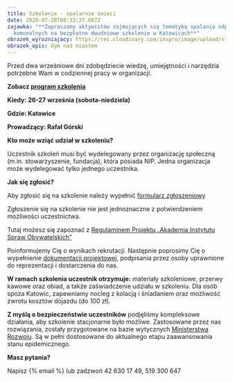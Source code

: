 ```yaml
---
title: Szkolenie - spalarnie śmieci
date: 2020-07-28T08:33:27.687Z
zajawka: "**Zapraszamy aktywistów zajmujących się tematyką spalania odpadów
  komunalnych na bezpłatne dwudniowe szkolenie w Katowicach**"
obrazek_wyrozniajacy: https://res.cloudinary.com/inspro/image/upload/v1595925185/aiso/Zdj%C4%99cia%20szkolenia/industry.png
obrazek_opis: dym nad miastem
---
```

Przed dwa wrześniowe dni zdobędziecie wiedzę, umiejętności i narzędzia potrzebne Wam w codziennej pracy w organizacji.

**Zobacz [program szkolenia](https://res.cloudinary.com/inspro/raw/upload/v1595925290/aiso/spalarNIE_Akademia_program_2020_09.doc)**  

**Kiedy: 26-27 września (sobota-niedziela)**

**Gdzie: Katowice**

**Prowadzący: Rafał Górski**

**Kto może wziąć udział w szkoleniu?**

Uczestnik szkoleń musi być wydelegowany przez organizację społeczną (m.in. stowarzyszenie, fundacja), która posiada NIP. Jedna organizacja może wydelegować tylko jednego uczestnika.

**Jak się zgłosić?**

Aby zgłosić się na szkolenie należy wypełnić [formularz zgłoszeniowy](<https://forms.gle/1j9Ex9JfEXzKHzkH9>) [](https://forms.gle/1j9Ex9JfEXzKHzkH9)

Zgłoszenie się na szkolenie nie jest jednoznaczne z potwierdzeniem możliwości uczestnictwa.

Tutaj możesz się zapoznać z [Regulaminem Projektu „Akademia Instytutu Spraw Obywatelskich” ](https://res.cloudinary.com/inspro/raw/upload/v1595492542/aiso/regulamin_z_zalacznikami.zip)

Poinformujemy Cię o wynikach rekrutacji. Następnie poprosimy Cię o wypełnienie [dokumentacji projektowej](https://res.cloudinary.com/inspro/raw/upload/v1595492482/aiso/dokumenty_przystapienia_do_projektu.zip), podpisania przez osoby uprawnione do reprezentacji i dostarczenia do nas.

**W ramach szkolenia uczestnik otrzymuje:** materiały szkoleniowe, przerwy kawowe oraz obiad, a także zaświadczenie udziału w szkoleniu. Dla osób spoza Katowic, zapewniamy nocleg z kolacją i śniadaniem oraz możliwość zwrotu kosztów dojazdu (do 100 zł).

**Z myślą o bezpieczeństwie uczestników** podjęliśmy kompleksowe działania, aby szkolenie stacjonarne było możliwe. Zastosowane przez nas rozwiązania, zostały przygotowane na bazie wytycznych [Ministerstwa Rozwoju](https://www.gov.pl/web/rozwoj/spotkania-biznesowe-szkolenia-konferencje-i-kongresy). Są w pełni dostosowane do aktualnego etapu zaawansowania stanu epidemicznego.

**Masz pytania?**

Napisz [](mailto:akademia@instytut.lodz.pl) {% email %} lub zadzwoń 42 630 17 49, 519 300 647